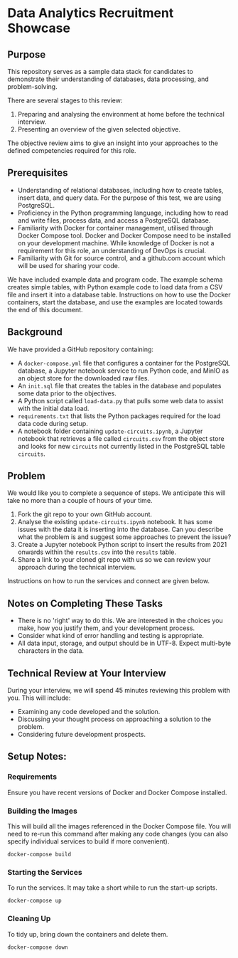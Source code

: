# Data Analytics Recruitment Showcase

## Purpose
This repository serves as a sample data stack for candidates to demonstrate their understanding of databases, data processing, and problem-solving.

There are several stages to this review:
1. Preparing and analysing the environment at home before the technical interview.
2. Presenting an overview of the given selected objective.

The objective review aims to give an insight into your approaches to the defined competencies required for this role.

## Prerequisites
- Understanding of relational databases, including how to create tables, insert data, and query data. For the purpose of this test, we are using PostgreSQL.
- Proficiency in the Python programming language, including how to read and write files, process data, and access a PostgreSQL database.
- Familiarity with Docker for container management, utilised through Docker Compose tool. Docker and Docker Compose need to be installed on your development machine. While knowledge of Docker is not a requirement for this role, an understanding of DevOps is crucial.
- Familiarity with Git for source control, and a github.com account which will be used for sharing your code.

We have included example data and program code. The example schema creates simple tables, with Python example code to load data from a CSV file and insert it into a database table. Instructions on how to use the Docker containers, start the database, and use the examples are located towards the end of this document.

## Background
We have provided a GitHub repository containing:

- A `docker-compose.yml` file that configures a container for the PostgreSQL database, a Jupyter notebook service to run Python code, and MinIO as an object store for the downloaded raw files.
- An `init.sql` file that creates the tables in the database and populates some data prior to the objectives.
- A Python script called `load-data.py` that pulls some web data to assist with the initial data load.
- `requirements.txt` that lists the Python packages required for the load data code during setup.
- A notebook folder containing `update-circuits.ipynb`, a Jupyter notebook that retrieves a file called `circuits.csv` from the object store and looks for new `circuits` not currently listed in the PostgreSQL table `circuits`.

## Problem
We would like you to complete a sequence of steps. We anticipate this will take no more than a couple of hours of your time.
1. Fork the git repo to your own GitHub account.
2. Analyse the existing `update-circuits.ipynb` notebook. It has some issues with the data it is inserting into the database. Can you describe what the problem is and suggest some approaches to prevent the issue?
3. Create a Jupyter notebook Python script to insert the results from 2021 onwards within the `results.csv` into the `results` table.
4. Share a link to your cloned git repo with us so we can review your approach during the technical interview.

Instructions on how to run the services and connect are given below.

## Notes on Completing These Tasks
- There is no 'right' way to do this. We are interested in the choices you make, how you justify them, and your development process.
- Consider what kind of error handling and testing is appropriate.
- All data input, storage, and output should be in UTF-8. Expect multi-byte characters in the data.

## Technical Review at Your Interview
During your interview, we will spend 45 minutes reviewing this problem with you. This will include:
- Examining any code developed and the solution.
- Discussing your thought process on approaching a solution to the problem.
- Considering future development prospects.

## Setup Notes:
### Requirements
Ensure you have recent versions of Docker and Docker Compose installed.

### Building the Images
This will build all the images referenced in the Docker Compose file. You will need to re-run this command after making any code changes (you can also specify individual services to build if more convenient).
```
docker-compose build
```

### Starting the Services
To run the services. It may take a short while to run the start-up scripts.

```
docker-compose up
```


### Cleaning Up
To tidy up, bring down the containers and delete them.
```
docker-compose down
```